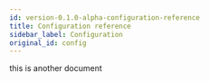 ```yaml
---
id: version-0.1.0-alpha-configuration-reference
title: Configuration reference
sidebar_label: Configuration
original_id: config
---
```


this is another document
